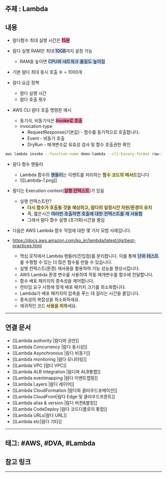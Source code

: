 

## 주제 :  Lambda



## 내용 


- 람다함수 최대 실행 시간은 <mark style="background: #FF5582A6;">15분</mark>
- 람다 실행 RAM은 최대<mark style="background: #ADCCFFA6;"> 10GB</mark>까지 설정 가능
	- RAM을 높이면 <mark style="background: #ADCCFFA6;">CPU와 네트워크 품질도 높아짐</mark>
- 기본 람다 최대 동시 호출 수 = 1000개



- 람다 요금 정책
	- 람다 실행 시간
	- 람다 호출 횟수




- AWS CLI 람다 호출 명령문 예시
	- 동기식, 비동기식은 <mark style="background: #FF5582A6;">Invoke로 호출</mark>
	- invocation-type
		- RequestResponse(기본값) - 함수를 동기적으로 호출합니다.
		- Event - 비동기 호출
		- DryRun - 매개변수값 유효성 검사 및 함수 호출권한 확인
```bash
aws lambda invoke --function-name demo-lambda --cli-binary-format raw-in-base64-out --payload '{"key1": value}' --invocation-type Event --region -eu-west-1 response.json

```




- 람다 함수 핸들러
	- Lambda 함수의 <mark style="background: #ADCCFFA6;">핸들러</mark>는 이벤트를 처리하는 <mark style="background: #FFF3A3A6;">함수 코드의 메서드</mark>입니다
	- ![[Lambda-1.png]]




- 람다는 Execution context(<mark style="background: #FF5582A6;">실행 컨텍스트</mark>)가 있음
	- 실행 컨텍스트란?
		- <mark style="background: #FFF3A3A6;">다시 함수가 호출될 것을 예상하고, 람다의 일정시간 자원/환경이 유지</mark>
		- 즉, 짧은시간 <mark style="background: #ADCCFFA6;">여러번 호출하면 호출에 대한 컨텍스트를 재 사용함</mark>
		- 그래서 람다 함수 실행 (초기화)시간을 줄임





- 다음은 AWS Lambda 함수 작업에 대한 몇 가지 모범 사례입니다. 
- https://docs.aws.amazon.com/ko_kr/lambda/latest/dg/best-practices.html
	- 핵심 로직에서 Lambda 핸들러(진입점)를 분리합니다. 이를 통해 <mark style="background: #ADCCFFA6;">단위 테스트</mark>를 수행할 수 있는 더 많은 함수를 만들 수 있습니다.
	- 실행 컨텍스트(환경) 재사용을 활용하여 기능 성능을 향상시킵니다.
	- AWS Lambda 환경 변수를 사용하여 작동 매개변수를 함수에 전달합니다.
	- 함수 배포 패키지의 종속성을 제어합니다. 
	- 런타임 요구 사항에 맞게 배포 패키지 크기를 최소화합니다.
	- Lambda가 배포 패키지의 압축을 푸는 데 걸리는 시간을 줄입니다.
	- 종속성의 복잡성을 최소화하세요.
	- 재귀적인 코드 <mark style="background: #FFF3A3A6;">사용을 피하</mark>세요.



----


## 연결 문서

- [[Lambda authority |람다와 권한]]
- [[Lambda Concurrency |람다 동시성]]
- [[Lambda Asynchronous |람다 비동기]]
- [[Lambda monitoring |람다 모니터링]]
- [[Lambda VPC |람다 VPC]]
- [[Lambda ALB Integration |람다와 ALB통합]]
- [[Lambda eventmapping |람다 이벤트맵핑]]
- [[Lambda Layers |람다 레이어]]
- [[Lambda CloudFormation |람다와 클라우드포메이션]]
- [[Lambda CloudFront|람다 Edge 및 클라우드프론트]]
- [[Lambda alias & version |람다 버젼&별칭]]
- [[Lambda CodeDeploy |람다 코드디플로이 통합]]
- [[Lambda URLs|람다 URL]]
- [[Lambda etc|람다 기타]]


---

## 태그: #AWS, #DVA, #Lambda






## 참고 링크


---
